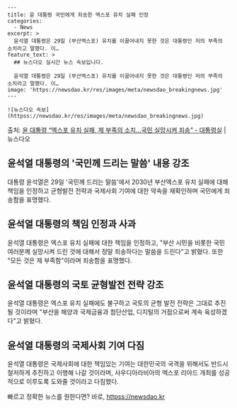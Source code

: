    ---
    title: 윤 대통령 국민에게 죄송한 엑스포 유치 실패 인정
    categories:
      - News
    excerpt: >
      윤석열 대통령은 29일 (부산엑스포) 유치를 이끌어내지 못한 것은 대통령인 저의 부족의 소치라고 말했다. 이…
    feature_text: >
      ## 뉴스다오 실시간 뉴스 속보입니다.
    
      윤석열 대통령은 29일 (부산엑스포) 유치를 이끌어내지 못한 것은 대통령인 저의 부족의 소치라고 말했다. 이…
    image: 'https://newsdao.kr/res/images/meta/newsdao_breakingnews.jpg'
    ---
    
    ![뉴스다오 속보](httpss://newsdao.kr/res/images/meta/newsdao_breakingnews.jpg)

<p>출처: <a href="httpss://newsdao.kr/2679" rel="dofollow">윤 대통령 “엑스포 유치 실패, 제 부족의 소치…국민 실망시켜 죄송”  - 대통령실</a> | 뉴스다오</p>

<h2 data-ke-size="size26">윤석열 대통령의 '국민께 드리는 말씀' 내용 강조</h2>
<p data-ke-size="size16">대통령 윤석열은 29일 '국민께 드리는 말씀'에서 2030년 부산엑스포 유치 실패에 대해 책임을 인정하고 균형발전 전략과 국제사회 기여에 대한 약속을 재확인하며 국민에게 죄송함을 표명했다.</p>

<h2 data-ke-size="size26">윤석열 대통령의 책임 인정과 사과</h2>
<p data-ke-size="size16">윤석열 대통령은 엑스포 유치 실패에 대한 책임을 인정하고, "부산 시민을 비롯한 국민 여러분께 실망시켜 드린 것에 대해서 정말 죄송하다는 말씀을 드린다"고 밝혔다. 또한 "모든 것은 제 부족함"이라며 죄송함을 표명했다.</p>

<h2 data-ke-size="size26">윤석열 대통령의 국토 균형발전 전략 강조</h2>
<p data-ke-size="size16">윤석열 대통령은 엑스포 유치 실패에도 불구하고 국토의 균형 발전 전략은 그대로 추진될 것이라며 "부산을 해양과 국제금융과 첨단산업, 디지털의 거점으로써 계속 육성하겠다"고 밝혔다.</p>

<h2 data-ke-size="size26">윤석열 대통령의 국제사회 기여 다짐</h2>
<p data-ke-size="size16">윤석열 대통령은 국제사회에 대한 책임있는 기여는 대한민국의 국격을 위해서도 반드시 철저하게 추진하고 이행해 나갈 것이라며, 사우디아라비아의 엑스포 리야드 개최를 성공적으로 이루도록 도와줄 것이라고 다짐했다.</p>
 

빠르고 정확한 뉴스를 원한다면? 바로, <a href="httpss://newsdao.kr" rel="dofollow">httpss://newsdao.kr</a>


    